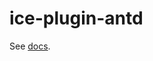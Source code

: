# ice-plugin-antd

See [docs](https://github.com/alibaba/ice/blob/master/docs/cli/plugin-list/antd.md).